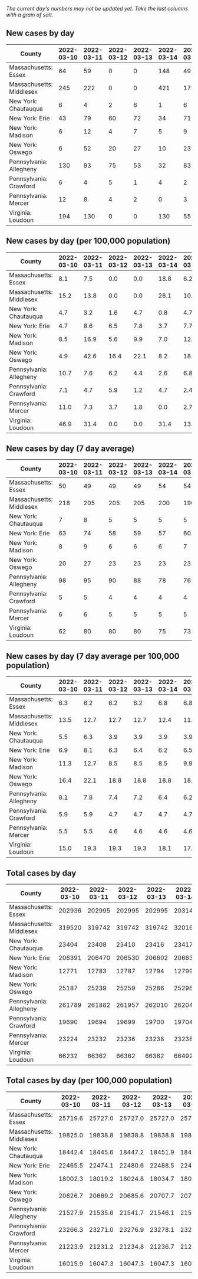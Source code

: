 _The current day's numbers may not be updated yet. Take the last columns with a grain of salt._
## New cases by day

| County | 2022-03-10 | 2022-03-11 | 2022-03-12 | 2022-03-13 | 2022-03-14 | 2022-03-15 | 2022-03-16 |
| --- | --- | --- | --- | --- | --- | --- | --- |
| Massachusetts: Essex | 64 | 59 | 0 | 0 | 148 | 49 |  |
| Massachusetts: Middlesex | 245 | 222 | 0 | 0 | 421 | 171 |  |
| New York: Chautauqua | 6 | 4 | 2 | 6 | 1 | 6 |  |
| New York: Erie | 43 | 79 | 60 | 72 | 34 | 71 |  |
| New York: Madison | 6 | 12 | 4 | 7 | 5 | 9 |  |
| New York: Oswego | 6 | 52 | 20 | 27 | 10 | 23 |  |
| Pennsylvania: Allegheny | 130 | 93 | 75 | 53 | 32 | 83 |  |
| Pennsylvania: Crawford | 6 | 4 | 5 | 1 | 4 | 2 |  |
| Pennsylvania: Mercer | 12 | 8 | 4 | 2 | 0 | 3 |  |
| Virginia: Loudoun | 194 | 130 | 0 | 0 | 130 | 55 |  |

## New cases by day (per 100,000 population)

| County | 2022-03-10 | 2022-03-11 | 2022-03-12 | 2022-03-13 | 2022-03-14 | 2022-03-15 | 2022-03-16 |
| --- | --- | --- | --- | --- | --- | --- | --- |
| Massachusetts: Essex | 8.1 | 7.5 | 0.0 | 0.0 | 18.8 | 6.2 |  |
| Massachusetts: Middlesex | 15.2 | 13.8 | 0.0 | 0.0 | 26.1 | 10.6 |  |
| New York: Chautauqua | 4.7 | 3.2 | 1.6 | 4.7 | 0.8 | 4.7 |  |
| New York: Erie | 4.7 | 8.6 | 6.5 | 7.8 | 3.7 | 7.7 |  |
| New York: Madison | 8.5 | 16.9 | 5.6 | 9.9 | 7.0 | 12.7 |  |
| New York: Oswego | 4.9 | 42.6 | 16.4 | 22.1 | 8.2 | 18.8 |  |
| Pennsylvania: Allegheny | 10.7 | 7.6 | 6.2 | 4.4 | 2.6 | 6.8 |  |
| Pennsylvania: Crawford | 7.1 | 4.7 | 5.9 | 1.2 | 4.7 | 2.4 |  |
| Pennsylvania: Mercer | 11.0 | 7.3 | 3.7 | 1.8 | 0.0 | 2.7 |  |
| Virginia: Loudoun | 46.9 | 31.4 | 0.0 | 0.0 | 31.4 | 13.3 |  |

## New cases by day (7 day average)

| County | 2022-03-10 | 2022-03-11 | 2022-03-12 | 2022-03-13 | 2022-03-14 | 2022-03-15 | 2022-03-16 |
| --- | --- | --- | --- | --- | --- | --- | --- |
| Massachusetts: Essex | 50 | 49 | 49 | 49 | 54 | 54 |  |
| Massachusetts: Middlesex | 218 | 205 | 205 | 205 | 200 | 190 |  |
| New York: Chautauqua | 7 | 8 | 5 | 5 | 5 | 5 |  |
| New York: Erie | 63 | 74 | 58 | 59 | 57 | 60 |  |
| New York: Madison | 8 | 9 | 6 | 6 | 6 | 7 |  |
| New York: Oswego | 20 | 27 | 23 | 23 | 23 | 23 |  |
| Pennsylvania: Allegheny | 98 | 95 | 90 | 88 | 78 | 76 |  |
| Pennsylvania: Crawford | 5 | 5 | 4 | 4 | 4 | 4 |  |
| Pennsylvania: Mercer | 6 | 6 | 5 | 5 | 5 | 5 |  |
| Virginia: Loudoun | 62 | 80 | 80 | 80 | 75 | 73 |  |

## New cases by day (7 day average per 100,000 population)

| County | 2022-03-10 | 2022-03-11 | 2022-03-12 | 2022-03-13 | 2022-03-14 | 2022-03-15 | 2022-03-16 |
| --- | --- | --- | --- | --- | --- | --- | --- |
| Massachusetts: Essex | 6.3 | 6.2 | 6.2 | 6.2 | 6.8 | 6.8 |  |
| Massachusetts: Middlesex | 13.5 | 12.7 | 12.7 | 12.7 | 12.4 | 11.8 |  |
| New York: Chautauqua | 5.5 | 6.3 | 3.9 | 3.9 | 3.9 | 3.9 |  |
| New York: Erie | 6.9 | 8.1 | 6.3 | 6.4 | 6.2 | 6.5 |  |
| New York: Madison | 11.3 | 12.7 | 8.5 | 8.5 | 8.5 | 9.9 |  |
| New York: Oswego | 16.4 | 22.1 | 18.8 | 18.8 | 18.8 | 18.8 |  |
| Pennsylvania: Allegheny | 8.1 | 7.8 | 7.4 | 7.2 | 6.4 | 6.2 |  |
| Pennsylvania: Crawford | 5.9 | 5.9 | 4.7 | 4.7 | 4.7 | 4.7 |  |
| Pennsylvania: Mercer | 5.5 | 5.5 | 4.6 | 4.6 | 4.6 | 4.6 |  |
| Virginia: Loudoun | 15.0 | 19.3 | 19.3 | 19.3 | 18.1 | 17.7 |  |

## Total cases by day

| County | 2022-03-10 | 2022-03-11 | 2022-03-12 | 2022-03-13 | 2022-03-14 | 2022-03-15 | 2022-03-16 |
| --- | --- | --- | --- | --- | --- | --- | --- |
| Massachusetts: Essex | 202936 | 202995 | 202995 | 202995 | 203143 | 203192 |  |
| Massachusetts: Middlesex | 319520 | 319742 | 319742 | 319742 | 320163 | 320334 |  |
| New York: Chautauqua | 23404 | 23408 | 23410 | 23416 | 23417 | 23423 |  |
| New York: Erie | 206391 | 206470 | 206530 | 206602 | 206636 | 206707 |  |
| New York: Madison | 12771 | 12783 | 12787 | 12794 | 12799 | 12808 |  |
| New York: Oswego | 25187 | 25239 | 25259 | 25286 | 25296 | 25319 |  |
| Pennsylvania: Allegheny | 261789 | 261882 | 261957 | 262010 | 262042 | 262125 |  |
| Pennsylvania: Crawford | 19690 | 19694 | 19699 | 19700 | 19704 | 19706 |  |
| Pennsylvania: Mercer | 23224 | 23232 | 23236 | 23238 | 23238 | 23241 |  |
| Virginia: Loudoun | 66232 | 66362 | 66362 | 66362 | 66492 | 66547 |  |

## Total cases by day (per 100,000 population)

| County | 2022-03-10 | 2022-03-11 | 2022-03-12 | 2022-03-13 | 2022-03-14 | 2022-03-15 | 2022-03-16 |
| --- | --- | --- | --- | --- | --- | --- | --- |
| Massachusetts: Essex | 25719.6 | 25727.0 | 25727.0 | 25727.0 | 25745.8 | 25752.0 |  |
| Massachusetts: Middlesex | 19825.0 | 19838.8 | 19838.8 | 19838.8 | 19864.9 | 19875.5 |  |
| New York: Chautauqua | 18442.4 | 18445.6 | 18447.2 | 18451.9 | 18452.7 | 18457.4 |  |
| New York: Erie | 22465.5 | 22474.1 | 22480.6 | 22488.5 | 22492.2 | 22499.9 |  |
| New York: Madison | 18002.3 | 18019.2 | 18024.8 | 18034.7 | 18041.8 | 18054.4 |  |
| New York: Oswego | 20626.7 | 20669.2 | 20685.6 | 20707.7 | 20715.9 | 20734.8 |  |
| Pennsylvania: Allegheny | 21527.9 | 21535.6 | 21541.7 | 21546.1 | 21548.7 | 21555.5 |  |
| Pennsylvania: Crawford | 23266.3 | 23271.0 | 23276.9 | 23278.1 | 23282.8 | 23285.2 |  |
| Pennsylvania: Mercer | 21223.9 | 21231.2 | 21234.8 | 21236.7 | 21236.7 | 21239.4 |  |
| Virginia: Loudoun | 16015.9 | 16047.3 | 16047.3 | 16047.3 | 16078.8 | 16092.1 |  |
